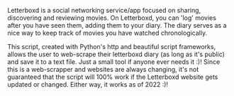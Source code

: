 Letterboxd is a social networking service/app focused on sharing, discovering and reviewing movies. On Letterboxd, you can 'log' movies after you have seen them, adding them to your diary.
The diary serves as a nice way to keep track of movies you have watched chronologically. 

This script, created with Python's http and beautiful script frameworks, allows the user to web-scrape their letterboxd diary (as long as it's public) and save it to a text file. Just a small tool if anyone ever needs it :)!
Since this is a web-scrapper and websites are always changing, it's not guaranteed that the script will 100% work if the Letterboxd website gets updated or changed. Either way, it works as of 2022 :)!
